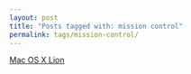 ```yaml
---
layout: post
title: "Posts tagged with: mission control"
permalink: tags/mission-control/
---
```

[Mac OS X Lion](/2011/07/mac-os-x-lion)
